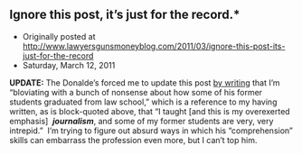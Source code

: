 ## Ignore this post, it’s just for the record.*

 * Originally posted at http://www.lawyersgunsmoneyblog.com/2011/03/ignore-this-post-its-just-for-the-record
 * Saturday, March 12, 2011

**UPDATE:** The Donalde’s forced me to update this post [by writing](http://americanpowerblog.blogspot.com/2011/03/tbogg-of-firedoglake-liar-well-it.html) that I’m “bloviating with a bunch of nonsense about how some of his former students graduated from law school,” which is a reference to my having written, as is block-quoted above, that “I taught [and this is my overexerted emphasis]  **_journalism_**, and some of my former students are very, very intrepid.”  I’m trying to figure out absurd ways in which his “comprehension” skills can embarrass the profession even more, but I can’t top him.